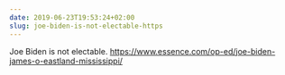 ```yaml
---
date: 2019-06-23T19:53:24+02:00
slug: joe-biden-is-not-electable-https
---
```

Joe Biden is not electable. https://www.essence.com/op-ed/joe-biden-james-o-eastland-mississippi/

